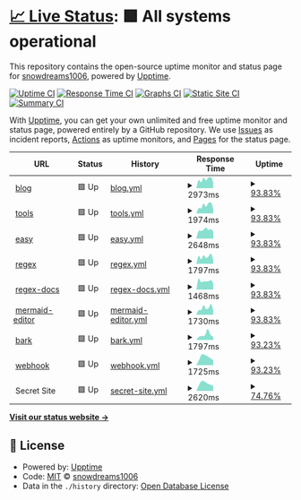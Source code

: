 # [📈 Live Status](https://snowdreams1006.github.io/monitor.snowdreams1006.cn): <!--live status--> **🟩 All systems operational**

This repository contains the open-source uptime monitor and status page for [snowdreams1006](https://snowdreams1006.github.io/), powered by [Upptime](https://github.com/upptime/upptime).

[![Uptime CI](https://github.com/koj-co/upptime/workflows/Uptime%20CI/badge.svg)](https://github.com/koj-co/upptime/actions?query=workflow%3A%22Uptime+CI%22)
[![Response Time CI](https://github.com/koj-co/upptime/workflows/Response%20Time%20CI/badge.svg)](https://github.com/koj-co/upptime/actions?query=workflow%3A%22Response+Time+CI%22)
[![Graphs CI](https://github.com/koj-co/upptime/workflows/Graphs%20CI/badge.svg)](https://github.com/koj-co/upptime/actions?query=workflow%3A%22Graphs+CI%22)
[![Static Site CI](https://github.com/koj-co/upptime/workflows/Static%20Site%20CI/badge.svg)](https://github.com/koj-co/upptime/actions?query=workflow%3A%22Static+Site+CI%22)
[![Summary CI](https://github.com/koj-co/upptime/workflows/Summary%20CI/badge.svg)](https://github.com/koj-co/upptime/actions?query=workflow%3A%22Summary+CI%22)

With [Upptime](https://upptime.js.org), you can get your own unlimited and free uptime monitor and status page, powered entirely by a GitHub repository. We use [Issues](https://github.com/snowdreams1006/monitor.snowdreams1006.cn/issues) as incident reports, [Actions](https://github.com/snowdreams1006/monitor.snowdreams1006.cn/actions) as uptime monitors, and [Pages](https://snowdreams1006.github.io/monitor.snowdreams1006.cn) for the status page.

<!--start: status pages-->
<!-- This summary is generated by Upptime (https://github.com/upptime/upptime) -->
<!-- Do not edit this manually, your changes will be overwritten -->
<!-- prettier-ignore -->
| URL | Status | History | Response Time | Uptime |
| --- | ------ | ------- | ------------- | ------ |
| <img alt="" src="https://snowdreams1006.cn/favicon.ico" height="13"> [blog](https://blog.snowdreams1006.cn) | 🟩 Up | [blog.yml](https://github.com/snowdreams1006/monitor/commits/master/history/blog.yml) | <details><summary><img alt="Response time graph" src="./graphs/blog/response-time-week.png" height="20"> 2973ms</summary><br><a href="https://snowdreams1006.github.io/monitor/history/blog"><img alt="Response time 2973" src="https://img.shields.io/endpoint?url=https%3A%2F%2Fraw.githubusercontent.com%2Fsnowdreams1006%2Fmonitor%2Fmaster%2Fapi%2Fblog%2Fresponse-time.json"></a><br><a href="https://snowdreams1006.github.io/monitor/history/blog"><img alt="24-hour response time 2973" src="https://img.shields.io/endpoint?url=https%3A%2F%2Fraw.githubusercontent.com%2Fsnowdreams1006%2Fmonitor%2Fmaster%2Fapi%2Fblog%2Fresponse-time-day.json"></a><br><a href="https://snowdreams1006.github.io/monitor/history/blog"><img alt="7-day response time 2973" src="https://img.shields.io/endpoint?url=https%3A%2F%2Fraw.githubusercontent.com%2Fsnowdreams1006%2Fmonitor%2Fmaster%2Fapi%2Fblog%2Fresponse-time-week.json"></a><br><a href="https://snowdreams1006.github.io/monitor/history/blog"><img alt="30-day response time 2973" src="https://img.shields.io/endpoint?url=https%3A%2F%2Fraw.githubusercontent.com%2Fsnowdreams1006%2Fmonitor%2Fmaster%2Fapi%2Fblog%2Fresponse-time-month.json"></a><br><a href="https://snowdreams1006.github.io/monitor/history/blog"><img alt="1-year response time 2973" src="https://img.shields.io/endpoint?url=https%3A%2F%2Fraw.githubusercontent.com%2Fsnowdreams1006%2Fmonitor%2Fmaster%2Fapi%2Fblog%2Fresponse-time-year.json"></a></details> | <details><summary><a href="https://snowdreams1006.github.io/monitor/history/blog">93.83%</a></summary><a href="https://snowdreams1006.github.io/monitor/history/blog"><img alt="All-time uptime 93.83%" src="https://img.shields.io/endpoint?url=https%3A%2F%2Fraw.githubusercontent.com%2Fsnowdreams1006%2Fmonitor%2Fmaster%2Fapi%2Fblog%2Fuptime.json"></a><br><a href="https://snowdreams1006.github.io/monitor/history/blog"><img alt="24-hour uptime 93.83%" src="https://img.shields.io/endpoint?url=https%3A%2F%2Fraw.githubusercontent.com%2Fsnowdreams1006%2Fmonitor%2Fmaster%2Fapi%2Fblog%2Fuptime-day.json"></a><br><a href="https://snowdreams1006.github.io/monitor/history/blog"><img alt="7-day uptime 93.83%" src="https://img.shields.io/endpoint?url=https%3A%2F%2Fraw.githubusercontent.com%2Fsnowdreams1006%2Fmonitor%2Fmaster%2Fapi%2Fblog%2Fuptime-week.json"></a><br><a href="https://snowdreams1006.github.io/monitor/history/blog"><img alt="30-day uptime 93.83%" src="https://img.shields.io/endpoint?url=https%3A%2F%2Fraw.githubusercontent.com%2Fsnowdreams1006%2Fmonitor%2Fmaster%2Fapi%2Fblog%2Fuptime-month.json"></a><br><a href="https://snowdreams1006.github.io/monitor/history/blog"><img alt="1-year uptime 93.83%" src="https://img.shields.io/endpoint?url=https%3A%2F%2Fraw.githubusercontent.com%2Fsnowdreams1006%2Fmonitor%2Fmaster%2Fapi%2Fblog%2Fuptime-year.json"></a></details>
| <img alt="" src="https://snowdreams1006.cn/favicon.ico" height="13"> [tools](https://tools.snowdreams1006.cn) | 🟩 Up | [tools.yml](https://github.com/snowdreams1006/monitor/commits/master/history/tools.yml) | <details><summary><img alt="Response time graph" src="./graphs/tools/response-time-week.png" height="20"> 1974ms</summary><br><a href="https://snowdreams1006.github.io/monitor/history/tools"><img alt="Response time 1974" src="https://img.shields.io/endpoint?url=https%3A%2F%2Fraw.githubusercontent.com%2Fsnowdreams1006%2Fmonitor%2Fmaster%2Fapi%2Ftools%2Fresponse-time.json"></a><br><a href="https://snowdreams1006.github.io/monitor/history/tools"><img alt="24-hour response time 1974" src="https://img.shields.io/endpoint?url=https%3A%2F%2Fraw.githubusercontent.com%2Fsnowdreams1006%2Fmonitor%2Fmaster%2Fapi%2Ftools%2Fresponse-time-day.json"></a><br><a href="https://snowdreams1006.github.io/monitor/history/tools"><img alt="7-day response time 1974" src="https://img.shields.io/endpoint?url=https%3A%2F%2Fraw.githubusercontent.com%2Fsnowdreams1006%2Fmonitor%2Fmaster%2Fapi%2Ftools%2Fresponse-time-week.json"></a><br><a href="https://snowdreams1006.github.io/monitor/history/tools"><img alt="30-day response time 1974" src="https://img.shields.io/endpoint?url=https%3A%2F%2Fraw.githubusercontent.com%2Fsnowdreams1006%2Fmonitor%2Fmaster%2Fapi%2Ftools%2Fresponse-time-month.json"></a><br><a href="https://snowdreams1006.github.io/monitor/history/tools"><img alt="1-year response time 1974" src="https://img.shields.io/endpoint?url=https%3A%2F%2Fraw.githubusercontent.com%2Fsnowdreams1006%2Fmonitor%2Fmaster%2Fapi%2Ftools%2Fresponse-time-year.json"></a></details> | <details><summary><a href="https://snowdreams1006.github.io/monitor/history/tools">93.83%</a></summary><a href="https://snowdreams1006.github.io/monitor/history/tools"><img alt="All-time uptime 93.83%" src="https://img.shields.io/endpoint?url=https%3A%2F%2Fraw.githubusercontent.com%2Fsnowdreams1006%2Fmonitor%2Fmaster%2Fapi%2Ftools%2Fuptime.json"></a><br><a href="https://snowdreams1006.github.io/monitor/history/tools"><img alt="24-hour uptime 93.83%" src="https://img.shields.io/endpoint?url=https%3A%2F%2Fraw.githubusercontent.com%2Fsnowdreams1006%2Fmonitor%2Fmaster%2Fapi%2Ftools%2Fuptime-day.json"></a><br><a href="https://snowdreams1006.github.io/monitor/history/tools"><img alt="7-day uptime 93.83%" src="https://img.shields.io/endpoint?url=https%3A%2F%2Fraw.githubusercontent.com%2Fsnowdreams1006%2Fmonitor%2Fmaster%2Fapi%2Ftools%2Fuptime-week.json"></a><br><a href="https://snowdreams1006.github.io/monitor/history/tools"><img alt="30-day uptime 93.83%" src="https://img.shields.io/endpoint?url=https%3A%2F%2Fraw.githubusercontent.com%2Fsnowdreams1006%2Fmonitor%2Fmaster%2Fapi%2Ftools%2Fuptime-month.json"></a><br><a href="https://snowdreams1006.github.io/monitor/history/tools"><img alt="1-year uptime 93.83%" src="https://img.shields.io/endpoint?url=https%3A%2F%2Fraw.githubusercontent.com%2Fsnowdreams1006%2Fmonitor%2Fmaster%2Fapi%2Ftools%2Fuptime-year.json"></a></details>
| <img alt="" src="https://snowdreams1006.cn/favicon.ico" height="13"> [easy](https://easy.snowdreams1006.cn) | 🟩 Up | [easy.yml](https://github.com/snowdreams1006/monitor/commits/master/history/easy.yml) | <details><summary><img alt="Response time graph" src="./graphs/easy/response-time-week.png" height="20"> 2648ms</summary><br><a href="https://snowdreams1006.github.io/monitor/history/easy"><img alt="Response time 2648" src="https://img.shields.io/endpoint?url=https%3A%2F%2Fraw.githubusercontent.com%2Fsnowdreams1006%2Fmonitor%2Fmaster%2Fapi%2Feasy%2Fresponse-time.json"></a><br><a href="https://snowdreams1006.github.io/monitor/history/easy"><img alt="24-hour response time 2648" src="https://img.shields.io/endpoint?url=https%3A%2F%2Fraw.githubusercontent.com%2Fsnowdreams1006%2Fmonitor%2Fmaster%2Fapi%2Feasy%2Fresponse-time-day.json"></a><br><a href="https://snowdreams1006.github.io/monitor/history/easy"><img alt="7-day response time 2648" src="https://img.shields.io/endpoint?url=https%3A%2F%2Fraw.githubusercontent.com%2Fsnowdreams1006%2Fmonitor%2Fmaster%2Fapi%2Feasy%2Fresponse-time-week.json"></a><br><a href="https://snowdreams1006.github.io/monitor/history/easy"><img alt="30-day response time 2648" src="https://img.shields.io/endpoint?url=https%3A%2F%2Fraw.githubusercontent.com%2Fsnowdreams1006%2Fmonitor%2Fmaster%2Fapi%2Feasy%2Fresponse-time-month.json"></a><br><a href="https://snowdreams1006.github.io/monitor/history/easy"><img alt="1-year response time 2648" src="https://img.shields.io/endpoint?url=https%3A%2F%2Fraw.githubusercontent.com%2Fsnowdreams1006%2Fmonitor%2Fmaster%2Fapi%2Feasy%2Fresponse-time-year.json"></a></details> | <details><summary><a href="https://snowdreams1006.github.io/monitor/history/easy">93.83%</a></summary><a href="https://snowdreams1006.github.io/monitor/history/easy"><img alt="All-time uptime 93.83%" src="https://img.shields.io/endpoint?url=https%3A%2F%2Fraw.githubusercontent.com%2Fsnowdreams1006%2Fmonitor%2Fmaster%2Fapi%2Feasy%2Fuptime.json"></a><br><a href="https://snowdreams1006.github.io/monitor/history/easy"><img alt="24-hour uptime 93.83%" src="https://img.shields.io/endpoint?url=https%3A%2F%2Fraw.githubusercontent.com%2Fsnowdreams1006%2Fmonitor%2Fmaster%2Fapi%2Feasy%2Fuptime-day.json"></a><br><a href="https://snowdreams1006.github.io/monitor/history/easy"><img alt="7-day uptime 93.83%" src="https://img.shields.io/endpoint?url=https%3A%2F%2Fraw.githubusercontent.com%2Fsnowdreams1006%2Fmonitor%2Fmaster%2Fapi%2Feasy%2Fuptime-week.json"></a><br><a href="https://snowdreams1006.github.io/monitor/history/easy"><img alt="30-day uptime 93.83%" src="https://img.shields.io/endpoint?url=https%3A%2F%2Fraw.githubusercontent.com%2Fsnowdreams1006%2Fmonitor%2Fmaster%2Fapi%2Feasy%2Fuptime-month.json"></a><br><a href="https://snowdreams1006.github.io/monitor/history/easy"><img alt="1-year uptime 93.83%" src="https://img.shields.io/endpoint?url=https%3A%2F%2Fraw.githubusercontent.com%2Fsnowdreams1006%2Fmonitor%2Fmaster%2Fapi%2Feasy%2Fuptime-year.json"></a></details>
| <img alt="" src="https://snowdreams1006.cn/favicon.ico" height="13"> [regex](https://regex.snowdreams1006.cn) | 🟩 Up | [regex.yml](https://github.com/snowdreams1006/monitor/commits/master/history/regex.yml) | <details><summary><img alt="Response time graph" src="./graphs/regex/response-time-week.png" height="20"> 1797ms</summary><br><a href="https://snowdreams1006.github.io/monitor/history/regex"><img alt="Response time 1797" src="https://img.shields.io/endpoint?url=https%3A%2F%2Fraw.githubusercontent.com%2Fsnowdreams1006%2Fmonitor%2Fmaster%2Fapi%2Fregex%2Fresponse-time.json"></a><br><a href="https://snowdreams1006.github.io/monitor/history/regex"><img alt="24-hour response time 1797" src="https://img.shields.io/endpoint?url=https%3A%2F%2Fraw.githubusercontent.com%2Fsnowdreams1006%2Fmonitor%2Fmaster%2Fapi%2Fregex%2Fresponse-time-day.json"></a><br><a href="https://snowdreams1006.github.io/monitor/history/regex"><img alt="7-day response time 1797" src="https://img.shields.io/endpoint?url=https%3A%2F%2Fraw.githubusercontent.com%2Fsnowdreams1006%2Fmonitor%2Fmaster%2Fapi%2Fregex%2Fresponse-time-week.json"></a><br><a href="https://snowdreams1006.github.io/monitor/history/regex"><img alt="30-day response time 1797" src="https://img.shields.io/endpoint?url=https%3A%2F%2Fraw.githubusercontent.com%2Fsnowdreams1006%2Fmonitor%2Fmaster%2Fapi%2Fregex%2Fresponse-time-month.json"></a><br><a href="https://snowdreams1006.github.io/monitor/history/regex"><img alt="1-year response time 1797" src="https://img.shields.io/endpoint?url=https%3A%2F%2Fraw.githubusercontent.com%2Fsnowdreams1006%2Fmonitor%2Fmaster%2Fapi%2Fregex%2Fresponse-time-year.json"></a></details> | <details><summary><a href="https://snowdreams1006.github.io/monitor/history/regex">93.83%</a></summary><a href="https://snowdreams1006.github.io/monitor/history/regex"><img alt="All-time uptime 93.83%" src="https://img.shields.io/endpoint?url=https%3A%2F%2Fraw.githubusercontent.com%2Fsnowdreams1006%2Fmonitor%2Fmaster%2Fapi%2Fregex%2Fuptime.json"></a><br><a href="https://snowdreams1006.github.io/monitor/history/regex"><img alt="24-hour uptime 93.83%" src="https://img.shields.io/endpoint?url=https%3A%2F%2Fraw.githubusercontent.com%2Fsnowdreams1006%2Fmonitor%2Fmaster%2Fapi%2Fregex%2Fuptime-day.json"></a><br><a href="https://snowdreams1006.github.io/monitor/history/regex"><img alt="7-day uptime 93.83%" src="https://img.shields.io/endpoint?url=https%3A%2F%2Fraw.githubusercontent.com%2Fsnowdreams1006%2Fmonitor%2Fmaster%2Fapi%2Fregex%2Fuptime-week.json"></a><br><a href="https://snowdreams1006.github.io/monitor/history/regex"><img alt="30-day uptime 93.83%" src="https://img.shields.io/endpoint?url=https%3A%2F%2Fraw.githubusercontent.com%2Fsnowdreams1006%2Fmonitor%2Fmaster%2Fapi%2Fregex%2Fuptime-month.json"></a><br><a href="https://snowdreams1006.github.io/monitor/history/regex"><img alt="1-year uptime 93.83%" src="https://img.shields.io/endpoint?url=https%3A%2F%2Fraw.githubusercontent.com%2Fsnowdreams1006%2Fmonitor%2Fmaster%2Fapi%2Fregex%2Fuptime-year.json"></a></details>
| <img alt="" src="https://snowdreams1006.cn/favicon.ico" height="13"> [regex-docs](https://regex-docs.snowdreams1006.cn) | 🟩 Up | [regex-docs.yml](https://github.com/snowdreams1006/monitor/commits/master/history/regex-docs.yml) | <details><summary><img alt="Response time graph" src="./graphs/regex-docs/response-time-week.png" height="20"> 1468ms</summary><br><a href="https://snowdreams1006.github.io/monitor/history/regex-docs"><img alt="Response time 1468" src="https://img.shields.io/endpoint?url=https%3A%2F%2Fraw.githubusercontent.com%2Fsnowdreams1006%2Fmonitor%2Fmaster%2Fapi%2Fregex-docs%2Fresponse-time.json"></a><br><a href="https://snowdreams1006.github.io/monitor/history/regex-docs"><img alt="24-hour response time 1468" src="https://img.shields.io/endpoint?url=https%3A%2F%2Fraw.githubusercontent.com%2Fsnowdreams1006%2Fmonitor%2Fmaster%2Fapi%2Fregex-docs%2Fresponse-time-day.json"></a><br><a href="https://snowdreams1006.github.io/monitor/history/regex-docs"><img alt="7-day response time 1468" src="https://img.shields.io/endpoint?url=https%3A%2F%2Fraw.githubusercontent.com%2Fsnowdreams1006%2Fmonitor%2Fmaster%2Fapi%2Fregex-docs%2Fresponse-time-week.json"></a><br><a href="https://snowdreams1006.github.io/monitor/history/regex-docs"><img alt="30-day response time 1468" src="https://img.shields.io/endpoint?url=https%3A%2F%2Fraw.githubusercontent.com%2Fsnowdreams1006%2Fmonitor%2Fmaster%2Fapi%2Fregex-docs%2Fresponse-time-month.json"></a><br><a href="https://snowdreams1006.github.io/monitor/history/regex-docs"><img alt="1-year response time 1468" src="https://img.shields.io/endpoint?url=https%3A%2F%2Fraw.githubusercontent.com%2Fsnowdreams1006%2Fmonitor%2Fmaster%2Fapi%2Fregex-docs%2Fresponse-time-year.json"></a></details> | <details><summary><a href="https://snowdreams1006.github.io/monitor/history/regex-docs">93.83%</a></summary><a href="https://snowdreams1006.github.io/monitor/history/regex-docs"><img alt="All-time uptime 93.83%" src="https://img.shields.io/endpoint?url=https%3A%2F%2Fraw.githubusercontent.com%2Fsnowdreams1006%2Fmonitor%2Fmaster%2Fapi%2Fregex-docs%2Fuptime.json"></a><br><a href="https://snowdreams1006.github.io/monitor/history/regex-docs"><img alt="24-hour uptime 93.83%" src="https://img.shields.io/endpoint?url=https%3A%2F%2Fraw.githubusercontent.com%2Fsnowdreams1006%2Fmonitor%2Fmaster%2Fapi%2Fregex-docs%2Fuptime-day.json"></a><br><a href="https://snowdreams1006.github.io/monitor/history/regex-docs"><img alt="7-day uptime 93.83%" src="https://img.shields.io/endpoint?url=https%3A%2F%2Fraw.githubusercontent.com%2Fsnowdreams1006%2Fmonitor%2Fmaster%2Fapi%2Fregex-docs%2Fuptime-week.json"></a><br><a href="https://snowdreams1006.github.io/monitor/history/regex-docs"><img alt="30-day uptime 93.83%" src="https://img.shields.io/endpoint?url=https%3A%2F%2Fraw.githubusercontent.com%2Fsnowdreams1006%2Fmonitor%2Fmaster%2Fapi%2Fregex-docs%2Fuptime-month.json"></a><br><a href="https://snowdreams1006.github.io/monitor/history/regex-docs"><img alt="1-year uptime 93.83%" src="https://img.shields.io/endpoint?url=https%3A%2F%2Fraw.githubusercontent.com%2Fsnowdreams1006%2Fmonitor%2Fmaster%2Fapi%2Fregex-docs%2Fuptime-year.json"></a></details>
| <img alt="" src="https://snowdreams1006.cn/favicon.ico" height="13"> [mermaid-editor](https://mermaid-editor.snowdreams1006.cn) | 🟩 Up | [mermaid-editor.yml](https://github.com/snowdreams1006/monitor/commits/master/history/mermaid-editor.yml) | <details><summary><img alt="Response time graph" src="./graphs/mermaid-editor/response-time-week.png" height="20"> 1730ms</summary><br><a href="https://snowdreams1006.github.io/monitor/history/mermaid-editor"><img alt="Response time 1730" src="https://img.shields.io/endpoint?url=https%3A%2F%2Fraw.githubusercontent.com%2Fsnowdreams1006%2Fmonitor%2Fmaster%2Fapi%2Fmermaid-editor%2Fresponse-time.json"></a><br><a href="https://snowdreams1006.github.io/monitor/history/mermaid-editor"><img alt="24-hour response time 1730" src="https://img.shields.io/endpoint?url=https%3A%2F%2Fraw.githubusercontent.com%2Fsnowdreams1006%2Fmonitor%2Fmaster%2Fapi%2Fmermaid-editor%2Fresponse-time-day.json"></a><br><a href="https://snowdreams1006.github.io/monitor/history/mermaid-editor"><img alt="7-day response time 1730" src="https://img.shields.io/endpoint?url=https%3A%2F%2Fraw.githubusercontent.com%2Fsnowdreams1006%2Fmonitor%2Fmaster%2Fapi%2Fmermaid-editor%2Fresponse-time-week.json"></a><br><a href="https://snowdreams1006.github.io/monitor/history/mermaid-editor"><img alt="30-day response time 1730" src="https://img.shields.io/endpoint?url=https%3A%2F%2Fraw.githubusercontent.com%2Fsnowdreams1006%2Fmonitor%2Fmaster%2Fapi%2Fmermaid-editor%2Fresponse-time-month.json"></a><br><a href="https://snowdreams1006.github.io/monitor/history/mermaid-editor"><img alt="1-year response time 1730" src="https://img.shields.io/endpoint?url=https%3A%2F%2Fraw.githubusercontent.com%2Fsnowdreams1006%2Fmonitor%2Fmaster%2Fapi%2Fmermaid-editor%2Fresponse-time-year.json"></a></details> | <details><summary><a href="https://snowdreams1006.github.io/monitor/history/mermaid-editor">93.83%</a></summary><a href="https://snowdreams1006.github.io/monitor/history/mermaid-editor"><img alt="All-time uptime 93.83%" src="https://img.shields.io/endpoint?url=https%3A%2F%2Fraw.githubusercontent.com%2Fsnowdreams1006%2Fmonitor%2Fmaster%2Fapi%2Fmermaid-editor%2Fuptime.json"></a><br><a href="https://snowdreams1006.github.io/monitor/history/mermaid-editor"><img alt="24-hour uptime 93.83%" src="https://img.shields.io/endpoint?url=https%3A%2F%2Fraw.githubusercontent.com%2Fsnowdreams1006%2Fmonitor%2Fmaster%2Fapi%2Fmermaid-editor%2Fuptime-day.json"></a><br><a href="https://snowdreams1006.github.io/monitor/history/mermaid-editor"><img alt="7-day uptime 93.83%" src="https://img.shields.io/endpoint?url=https%3A%2F%2Fraw.githubusercontent.com%2Fsnowdreams1006%2Fmonitor%2Fmaster%2Fapi%2Fmermaid-editor%2Fuptime-week.json"></a><br><a href="https://snowdreams1006.github.io/monitor/history/mermaid-editor"><img alt="30-day uptime 93.83%" src="https://img.shields.io/endpoint?url=https%3A%2F%2Fraw.githubusercontent.com%2Fsnowdreams1006%2Fmonitor%2Fmaster%2Fapi%2Fmermaid-editor%2Fuptime-month.json"></a><br><a href="https://snowdreams1006.github.io/monitor/history/mermaid-editor"><img alt="1-year uptime 93.83%" src="https://img.shields.io/endpoint?url=https%3A%2F%2Fraw.githubusercontent.com%2Fsnowdreams1006%2Fmonitor%2Fmaster%2Fapi%2Fmermaid-editor%2Fuptime-year.json"></a></details>
| <img alt="" src="https://snowdreams1006.cn/favicon.ico" height="13"> [bark](https://bark.snowdreams1006.cn) | 🟩 Up | [bark.yml](https://github.com/snowdreams1006/monitor/commits/master/history/bark.yml) | <details><summary><img alt="Response time graph" src="./graphs/bark/response-time-week.png" height="20"> 1797ms</summary><br><a href="https://snowdreams1006.github.io/monitor/history/bark"><img alt="Response time 1797" src="https://img.shields.io/endpoint?url=https%3A%2F%2Fraw.githubusercontent.com%2Fsnowdreams1006%2Fmonitor%2Fmaster%2Fapi%2Fbark%2Fresponse-time.json"></a><br><a href="https://snowdreams1006.github.io/monitor/history/bark"><img alt="24-hour response time 1797" src="https://img.shields.io/endpoint?url=https%3A%2F%2Fraw.githubusercontent.com%2Fsnowdreams1006%2Fmonitor%2Fmaster%2Fapi%2Fbark%2Fresponse-time-day.json"></a><br><a href="https://snowdreams1006.github.io/monitor/history/bark"><img alt="7-day response time 1797" src="https://img.shields.io/endpoint?url=https%3A%2F%2Fraw.githubusercontent.com%2Fsnowdreams1006%2Fmonitor%2Fmaster%2Fapi%2Fbark%2Fresponse-time-week.json"></a><br><a href="https://snowdreams1006.github.io/monitor/history/bark"><img alt="30-day response time 1797" src="https://img.shields.io/endpoint?url=https%3A%2F%2Fraw.githubusercontent.com%2Fsnowdreams1006%2Fmonitor%2Fmaster%2Fapi%2Fbark%2Fresponse-time-month.json"></a><br><a href="https://snowdreams1006.github.io/monitor/history/bark"><img alt="1-year response time 1797" src="https://img.shields.io/endpoint?url=https%3A%2F%2Fraw.githubusercontent.com%2Fsnowdreams1006%2Fmonitor%2Fmaster%2Fapi%2Fbark%2Fresponse-time-year.json"></a></details> | <details><summary><a href="https://snowdreams1006.github.io/monitor/history/bark">93.23%</a></summary><a href="https://snowdreams1006.github.io/monitor/history/bark"><img alt="All-time uptime 93.23%" src="https://img.shields.io/endpoint?url=https%3A%2F%2Fraw.githubusercontent.com%2Fsnowdreams1006%2Fmonitor%2Fmaster%2Fapi%2Fbark%2Fuptime.json"></a><br><a href="https://snowdreams1006.github.io/monitor/history/bark"><img alt="24-hour uptime 93.23%" src="https://img.shields.io/endpoint?url=https%3A%2F%2Fraw.githubusercontent.com%2Fsnowdreams1006%2Fmonitor%2Fmaster%2Fapi%2Fbark%2Fuptime-day.json"></a><br><a href="https://snowdreams1006.github.io/monitor/history/bark"><img alt="7-day uptime 93.23%" src="https://img.shields.io/endpoint?url=https%3A%2F%2Fraw.githubusercontent.com%2Fsnowdreams1006%2Fmonitor%2Fmaster%2Fapi%2Fbark%2Fuptime-week.json"></a><br><a href="https://snowdreams1006.github.io/monitor/history/bark"><img alt="30-day uptime 93.23%" src="https://img.shields.io/endpoint?url=https%3A%2F%2Fraw.githubusercontent.com%2Fsnowdreams1006%2Fmonitor%2Fmaster%2Fapi%2Fbark%2Fuptime-month.json"></a><br><a href="https://snowdreams1006.github.io/monitor/history/bark"><img alt="1-year uptime 93.23%" src="https://img.shields.io/endpoint?url=https%3A%2F%2Fraw.githubusercontent.com%2Fsnowdreams1006%2Fmonitor%2Fmaster%2Fapi%2Fbark%2Fuptime-year.json"></a></details>
| <img alt="" src="https://snowdreams1006.cn/favicon.ico" height="13"> [webhook](https://webhook.snowdreams1006.cn) | 🟩 Up | [webhook.yml](https://github.com/snowdreams1006/monitor/commits/master/history/webhook.yml) | <details><summary><img alt="Response time graph" src="./graphs/webhook/response-time-week.png" height="20"> 1725ms</summary><br><a href="https://snowdreams1006.github.io/monitor/history/webhook"><img alt="Response time 1725" src="https://img.shields.io/endpoint?url=https%3A%2F%2Fraw.githubusercontent.com%2Fsnowdreams1006%2Fmonitor%2Fmaster%2Fapi%2Fwebhook%2Fresponse-time.json"></a><br><a href="https://snowdreams1006.github.io/monitor/history/webhook"><img alt="24-hour response time 1725" src="https://img.shields.io/endpoint?url=https%3A%2F%2Fraw.githubusercontent.com%2Fsnowdreams1006%2Fmonitor%2Fmaster%2Fapi%2Fwebhook%2Fresponse-time-day.json"></a><br><a href="https://snowdreams1006.github.io/monitor/history/webhook"><img alt="7-day response time 1725" src="https://img.shields.io/endpoint?url=https%3A%2F%2Fraw.githubusercontent.com%2Fsnowdreams1006%2Fmonitor%2Fmaster%2Fapi%2Fwebhook%2Fresponse-time-week.json"></a><br><a href="https://snowdreams1006.github.io/monitor/history/webhook"><img alt="30-day response time 1725" src="https://img.shields.io/endpoint?url=https%3A%2F%2Fraw.githubusercontent.com%2Fsnowdreams1006%2Fmonitor%2Fmaster%2Fapi%2Fwebhook%2Fresponse-time-month.json"></a><br><a href="https://snowdreams1006.github.io/monitor/history/webhook"><img alt="1-year response time 1725" src="https://img.shields.io/endpoint?url=https%3A%2F%2Fraw.githubusercontent.com%2Fsnowdreams1006%2Fmonitor%2Fmaster%2Fapi%2Fwebhook%2Fresponse-time-year.json"></a></details> | <details><summary><a href="https://snowdreams1006.github.io/monitor/history/webhook">93.23%</a></summary><a href="https://snowdreams1006.github.io/monitor/history/webhook"><img alt="All-time uptime 93.23%" src="https://img.shields.io/endpoint?url=https%3A%2F%2Fraw.githubusercontent.com%2Fsnowdreams1006%2Fmonitor%2Fmaster%2Fapi%2Fwebhook%2Fuptime.json"></a><br><a href="https://snowdreams1006.github.io/monitor/history/webhook"><img alt="24-hour uptime 93.23%" src="https://img.shields.io/endpoint?url=https%3A%2F%2Fraw.githubusercontent.com%2Fsnowdreams1006%2Fmonitor%2Fmaster%2Fapi%2Fwebhook%2Fuptime-day.json"></a><br><a href="https://snowdreams1006.github.io/monitor/history/webhook"><img alt="7-day uptime 93.23%" src="https://img.shields.io/endpoint?url=https%3A%2F%2Fraw.githubusercontent.com%2Fsnowdreams1006%2Fmonitor%2Fmaster%2Fapi%2Fwebhook%2Fuptime-week.json"></a><br><a href="https://snowdreams1006.github.io/monitor/history/webhook"><img alt="30-day uptime 93.23%" src="https://img.shields.io/endpoint?url=https%3A%2F%2Fraw.githubusercontent.com%2Fsnowdreams1006%2Fmonitor%2Fmaster%2Fapi%2Fwebhook%2Fuptime-month.json"></a><br><a href="https://snowdreams1006.github.io/monitor/history/webhook"><img alt="1-year uptime 93.23%" src="https://img.shields.io/endpoint?url=https%3A%2F%2Fraw.githubusercontent.com%2Fsnowdreams1006%2Fmonitor%2Fmaster%2Fapi%2Fwebhook%2Fuptime-year.json"></a></details>
| <img alt="" src="https://snowdreams1006.cn/favicon.ico" height="13"> Secret Site | 🟩 Up | [secret-site.yml](https://github.com/snowdreams1006/monitor/commits/master/history/secret-site.yml) | <details><summary><img alt="Response time graph" src="./graphs/secret-site/response-time-week.png" height="20"> 2620ms</summary><br><a href="https://snowdreams1006.github.io/monitor/history/secret-site"><img alt="Response time 2620" src="https://img.shields.io/endpoint?url=https%3A%2F%2Fraw.githubusercontent.com%2Fsnowdreams1006%2Fmonitor%2Fmaster%2Fapi%2Fsecret-site%2Fresponse-time.json"></a><br><a href="https://snowdreams1006.github.io/monitor/history/secret-site"><img alt="24-hour response time 2620" src="https://img.shields.io/endpoint?url=https%3A%2F%2Fraw.githubusercontent.com%2Fsnowdreams1006%2Fmonitor%2Fmaster%2Fapi%2Fsecret-site%2Fresponse-time-day.json"></a><br><a href="https://snowdreams1006.github.io/monitor/history/secret-site"><img alt="7-day response time 2620" src="https://img.shields.io/endpoint?url=https%3A%2F%2Fraw.githubusercontent.com%2Fsnowdreams1006%2Fmonitor%2Fmaster%2Fapi%2Fsecret-site%2Fresponse-time-week.json"></a><br><a href="https://snowdreams1006.github.io/monitor/history/secret-site"><img alt="30-day response time 2620" src="https://img.shields.io/endpoint?url=https%3A%2F%2Fraw.githubusercontent.com%2Fsnowdreams1006%2Fmonitor%2Fmaster%2Fapi%2Fsecret-site%2Fresponse-time-month.json"></a><br><a href="https://snowdreams1006.github.io/monitor/history/secret-site"><img alt="1-year response time 2620" src="https://img.shields.io/endpoint?url=https%3A%2F%2Fraw.githubusercontent.com%2Fsnowdreams1006%2Fmonitor%2Fmaster%2Fapi%2Fsecret-site%2Fresponse-time-year.json"></a></details> | <details><summary><a href="https://snowdreams1006.github.io/monitor/history/secret-site">74.76%</a></summary><a href="https://snowdreams1006.github.io/monitor/history/secret-site"><img alt="All-time uptime 74.76%" src="https://img.shields.io/endpoint?url=https%3A%2F%2Fraw.githubusercontent.com%2Fsnowdreams1006%2Fmonitor%2Fmaster%2Fapi%2Fsecret-site%2Fuptime.json"></a><br><a href="https://snowdreams1006.github.io/monitor/history/secret-site"><img alt="24-hour uptime 74.76%" src="https://img.shields.io/endpoint?url=https%3A%2F%2Fraw.githubusercontent.com%2Fsnowdreams1006%2Fmonitor%2Fmaster%2Fapi%2Fsecret-site%2Fuptime-day.json"></a><br><a href="https://snowdreams1006.github.io/monitor/history/secret-site"><img alt="7-day uptime 74.76%" src="https://img.shields.io/endpoint?url=https%3A%2F%2Fraw.githubusercontent.com%2Fsnowdreams1006%2Fmonitor%2Fmaster%2Fapi%2Fsecret-site%2Fuptime-week.json"></a><br><a href="https://snowdreams1006.github.io/monitor/history/secret-site"><img alt="30-day uptime 74.76%" src="https://img.shields.io/endpoint?url=https%3A%2F%2Fraw.githubusercontent.com%2Fsnowdreams1006%2Fmonitor%2Fmaster%2Fapi%2Fsecret-site%2Fuptime-month.json"></a><br><a href="https://snowdreams1006.github.io/monitor/history/secret-site"><img alt="1-year uptime 74.76%" src="https://img.shields.io/endpoint?url=https%3A%2F%2Fraw.githubusercontent.com%2Fsnowdreams1006%2Fmonitor%2Fmaster%2Fapi%2Fsecret-site%2Fuptime-year.json"></a></details>

<!--end: status pages-->

[**Visit our status website →**](https://snowdreams1006.github.io/monitor)

## 📄 License

- Powered by: [Upptime](https://github.com/upptime/upptime)
- Code: [MIT](./LICENSE) © [snowdreams1006](https://snowdreams1006.github.io/)
- Data in the `./history` directory: [Open Database License](https://opendatacommons.org/licenses/odbl/1-0/)
